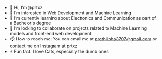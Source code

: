 - 👋 Hi, I’m @prtxz
- 👀 I’m interested in Web Development and Machine Learning
- 🌱 I’m currently learning about Electronics and Communication as part of a Bachelor's degree
- 💞️ I’m looking to collaborate on  projects related to Machine Learning models and front-end web development.
- 📫 How to reach me: You can email me at prathiksha3707@gmail.com or contact me on Instagram at prtxz
- ⚡ Fun fact: I love Cats, especially the dumb ones.

<!---
prtxz/prtxz is a ✨ special ✨ repository because its `README.md` (this file) appears on your GitHub profile.
You can click the Preview link to take a look at your changes.
--->
